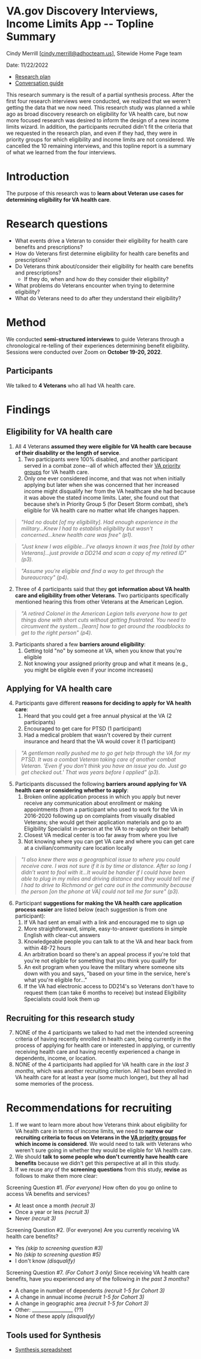  # VA.gov Discovery Interviews, Income Limits App -- Topline Summary

Cindy Merrill [cindy.merrill@adhocteam.us], Sitewide Home Page team

Date: 11/22/2022

- [Research plan](https://github.com/department-of-veterans-affairs/va.gov-team/blob/master/products/income-limits-app/research/research-plan.md)
- [Conversation guide](https://github.com/department-of-veterans-affairs/va.gov-team/blob/master/products/income-limits-app/research/conversation-guide.md)

This research summary is the result of a partial synthesis process. After the first four research interviews were conducted, we realized that we weren't getting the data that we now need. This research study was planned a while ago as broad discovery research on eligibility for VA health care, but now more focused research was desired to inform the design of a new income limits wizard. In addition, the participants recruited didn't fit the criteria that we requested in the research plan, and even if they had, they were in priority groups for which eligibility and income limits are not considered. We cancelled the 10 remaining interviews, and this topline report is a summary of what we learned from the four interviews.

# Introduction
The purpose of this research was to **learn about Veteran use cases for determining eligibility for VA health care**.

# Research questions
- What events drive a Veteran to consider their eligibility for health care benefits and prescriptions?
- How do Veterans first determine eligibility for health care benefits and prescriptions?
- Do Veterans think about/consider their eligibility for health care benefits and prescriptions? 
  - If they do, when and how do they consider their eligibility?
- What problems do Veterans encounter when trying to determine eligibility?
- What do Veterans need to do after they understand their eligibility?

# Method	
We conducted **semi-structured interviews** to guide Veterans through a chronological re-telling of their experiences determining benefit eligibility. Sessions were conducted over Zoom on **October 19-20, 2022**.

## Participants
We talked to **4 Veterans** who all had VA health care. 

# Findings
## Eligibility for VA health care
1. All 4 Veterans **assumed they were eligible for VA health care because of their disability or the length of service**. 
     1. Two participants were 100% disabled, and another participant served in a combat zone--all of which affected their [VA priority groups](https://www.va.gov/health-care/eligibility/priority-groups/) for VA health care.
     1. Only one ever considered income, and that was not when initially applying but later when she was concerned that her increased income might disqualify her from the VA healthcare she had because it was above the stated income limits. Later, she found out that because she’s in Priority Group 5 (for Desert Storm combat), she’s eligible for VA health care no matter what life changes happen.
> *"Had no doubt [of my eligibility]. Had enough experience in the military...Knew I had to establish eligibility but wasn't concerned...knew health care was free" (p1).*

> *"Just knew I was eligible...I've always known it was free [told by other Veterans]...just provide a DD214 and scan a copy of my retired ID" (p3).*

> *"Assume you're eligible and find a way to get through the bureaucracy" (p4).*
2. Three of 4 participants said that they **got information about VA health care and eligibility from other Veterans**. Two participants specifically mentioned hearing this from other Veterans at the American Legion.
> *"A retired Colonel in the American Legion tells everyone how to get things done with short cuts without getting frustrated. You need to circumvent the system...[learn] how to get around the roadblocks to get to the right person" (p4).* 

3. Participants shared a few **barriers around eligibility**:
     1. Getting told "no" by someone at VA, when you know that you're eligible
     2. Not knowing your assigned priority group and what it means (e.g., you might be eligible even if your income increases)

## Applying for VA health care
4. Participants gave different **reasons for deciding to apply for VA health care**: 
     1. Heard that you could get a free annual physical at the VA (2 participants)  
     1. Encouraged to get care for PTSD (1 participant)  
     3. Had a medical problem that wasn't covered by their current insurance and heard that the VA would cover it (1 participant)
> *"A gentleman really pushed me to go get help through the VA for my PTSD. It was a combat Veteran taking care of another combat Veteran. 'Even if you don’t think you have an issue you do. Just go get checked out.' That was years before I applied" (p3).*
5. Participants discussed the following **barriers around applying for VA health care or considering whether to apply**:
     1. Broken online application process in which you apply but never receive any communication about enrollment or making appointments (from a participant who used to work for the VA in 2016-2020 following up on complaints from visually disabled Veterans; she would get their application materials and go to an Eligibility Specialist in-person at the VA to re-apply on their behalf)
     1. Closest VA medical center is too far away from where you live
     2. Not knowing where you can get VA care and where you can get care at a civilian/community care location locally
> *"I also knew there was a geographical issue to where you could receive care. I was not sure if it is by time or distance. After so long I didn’t want to fool with it...It would be handier if I could have been able to plug in my miles and driving distance and they would tell me if I had to drive to Richmond or get care out in the community because the person [on the phone at VA] could not tell me for sure" (p3).*

6. Participant **suggestions for making the VA health care application process easier** are listed below (each suggestion is from one participant):
     1. If VA had sent an email with a link and encouraged me to sign up
     2. More straightforward, simple, easy-to-answer questions in simple English with clear-cut answers 
     2. Knowledgeable people you can talk to at the VA and hear back from within 48-72 hours
     3. An arbitration board so there's an appeal process if you're told that you're not eligible for something that you think you qualify for
     4. An exit program when you leave the military where someone sits down with you and says, "based on your time in the service, here's what you're eligible for..."
     5. If the VA had electronic access to DD214's so Veterans don't have to request them (can take 6 months to receive) but instead Eligibility Specialists could look them up
    
## Recruiting for this research study
7.  NONE of the 4 participants we talked to had met the intended screening criteria of having recently enrolled in health care, being currently in the process of applying for health care or interested in applying, or currently receiving health care and having recently experienced a change in dependents, income, or location. 
8.  NONE of the 4 participants had applied for VA health care *in the last 3 months*, which was another recruiting criterion. All had been enrolled in VA health care for at least a year (some much longer), but they all had some memories of the process.
     
# Recommendations for recruiting
1. If we want to learn more about how Veterans think about eligibility for VA health care in terms of income limits, we need to **narrow our recruiting criteria to focus on Veterans in the [VA priority groups](https://www.va.gov/health-care/eligibility/priority-groups/) for which income is considered**. We would need to talk with Veterans who weren't sure going in whether they would be eligible for VA health care.
2. We should **talk to some people who don't currently have health care benefits** because we didn't get this perspective at all in this study.
3. If we reuse any of the **screening questions** from this study, **revise** as follows to make them more clear:

Screening Question #1. *(For everyone)* How often do you go online to access VA benefits and services?
- At least once a month *(recruit 3)*
- Once a year or less *(recruit 3)*
- Never *(recruit 3)*
     
Screening Question #2. (For everyone) Are you currently receiving VA health care benefits?
- Yes *(skip to screening question #3)*
- No *(skip to screening question #5)*
- I don't know *(disqualify)*

Screening Question #7. *(For Cohort 3 only)* Since receiving VA health care benefits, have you experienced any of the following *in the past 3 months*?
 - A change in number of dependents *(recruit 1-5 for Cohort 3)*
 - A change in annual income *(recruit 1-5 for Cohort 3)*
 - A change in geographic area *(recruit 1-5 for Cohort 3)*
 - Other: _________________ (??) 
 - None of these apply *(disqualify)*


## Tools used for Synthesis
- [Synthesis spreadsheet](https://github.com/department-of-veterans-affairs/va.gov-team/blob/master/products/income-limits-app/research/analysis/Income%20limits%20interviews%20notes%20%26%20data%20analysis.xlsx)

